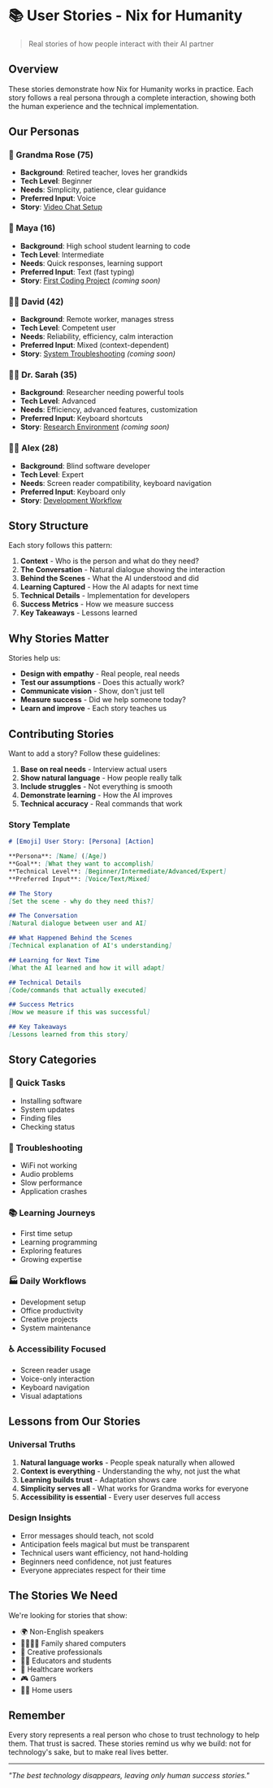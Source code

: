 # 📚 User Stories - Nix for Humanity

> Real stories of how people interact with their AI partner

## Overview

These stories demonstrate how Nix for Humanity works in practice. Each story follows a real persona through a complete interaction, showing both the human experience and the technical implementation.

## Our Personas

### 👵 Grandma Rose (75)
- **Background**: Retired teacher, loves her grandkids
- **Tech Level**: Beginner
- **Needs**: Simplicity, patience, clear guidance
- **Preferred Input**: Voice
- **Story**: [Video Chat Setup](./grandma-rose-video-chat.md)

### 👧 Maya (16)
- **Background**: High school student learning to code
- **Tech Level**: Intermediate
- **Needs**: Quick responses, learning support
- **Preferred Input**: Text (fast typing)
- **Story**: [First Coding Project](./maya-first-code.md) *(coming soon)*

### 👨‍💼 David (42)
- **Background**: Remote worker, manages stress
- **Tech Level**: Competent user
- **Needs**: Reliability, efficiency, calm interaction
- **Preferred Input**: Mixed (context-dependent)
- **Story**: [System Troubleshooting](./david-troubleshooting.md) *(coming soon)*

### 👩‍⚕️ Dr. Sarah (35)
- **Background**: Researcher needing powerful tools
- **Tech Level**: Advanced
- **Needs**: Efficiency, advanced features, customization
- **Preferred Input**: Keyboard shortcuts
- **Story**: [Research Environment](./sarah-research-setup.md) *(coming soon)*

### 👨‍💻 Alex (28)
- **Background**: Blind software developer
- **Tech Level**: Expert
- **Needs**: Screen reader compatibility, keyboard navigation
- **Preferred Input**: Keyboard only
- **Story**: [Development Workflow](./alex-developer-workflow.md)

## Story Structure

Each story follows this pattern:

1. **Context** - Who is the person and what do they need?
2. **The Conversation** - Natural dialogue showing the interaction
3. **Behind the Scenes** - What the AI understood and did
4. **Learning Captured** - How the AI adapts for next time
5. **Technical Details** - Implementation for developers
6. **Success Metrics** - How we measure success
7. **Key Takeaways** - Lessons learned

## Why Stories Matter

Stories help us:
- **Design with empathy** - Real people, real needs
- **Test our assumptions** - Does this actually work?
- **Communicate vision** - Show, don't just tell
- **Measure success** - Did we help someone today?
- **Learn and improve** - Each story teaches us

## Contributing Stories

Want to add a story? Follow these guidelines:

1. **Base on real needs** - Interview actual users
2. **Show natural language** - How people really talk
3. **Include struggles** - Not everything is smooth
4. **Demonstrate learning** - How the AI improves
5. **Technical accuracy** - Real commands that work

### Story Template

```markdown
# [Emoji] User Story: [Persona] [Action]

**Persona**: [Name] ([Age])
**Goal**: [What they want to accomplish]
**Technical Level**: [Beginner/Intermediate/Advanced/Expert]
**Preferred Input**: [Voice/Text/Mixed]

## The Story
[Set the scene - why do they need this?]

## The Conversation
[Natural dialogue between user and AI]

## What Happened Behind the Scenes
[Technical explanation of AI's understanding]

## Learning for Next Time
[What the AI learned and how it will adapt]

## Technical Details
[Code/commands that actually executed]

## Success Metrics
[How we measure if this was successful]

## Key Takeaways
[Lessons learned from this story]
```

## Story Categories

### 🎯 Quick Tasks
- Installing software
- System updates  
- Finding files
- Checking status

### 🔧 Troubleshooting
- WiFi not working
- Audio problems
- Slow performance
- Application crashes

### 📚 Learning Journeys  
- First time setup
- Learning programming
- Exploring features
- Growing expertise

### 🏭 Daily Workflows
- Development setup
- Office productivity
- Creative projects
- System maintenance

### ♿ Accessibility Focused
- Screen reader usage
- Voice-only interaction
- Keyboard navigation
- Visual adaptations

## Lessons from Our Stories

### Universal Truths
1. **Natural language works** - People speak naturally when allowed
2. **Context is everything** - Understanding the why, not just the what  
3. **Learning builds trust** - Adaptation shows care
4. **Simplicity serves all** - What works for Grandma works for everyone
5. **Accessibility is essential** - Every user deserves full access

### Design Insights
- Error messages should teach, not scold
- Anticipation feels magical but must be transparent
- Technical users want efficiency, not hand-holding
- Beginners need confidence, not just features
- Everyone appreciates respect for their time

## The Stories We Need

We're looking for stories that show:
- 🌍 Non-English speakers
- 👨‍👩‍👧‍👦 Family shared computers
- 🎸 Creative professionals
- 👨‍🏫 Educators and students
- 🏥 Healthcare workers
- 🎮 Gamers
- 👨‍🌾 Home users

## Remember

Every story represents a real person who chose to trust technology to help them. That trust is sacred. These stories remind us why we build: not for technology's sake, but to make real lives better.

---

*"The best technology disappears, leaving only human success stories."*